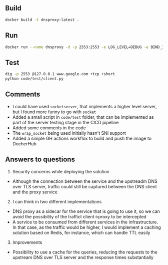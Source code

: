 

## Build

```bash
docker build -t dnsproxy:latest .
```

## Run

```bash
docker run --name dnsproxy -d -p 2553:2553 -e LOG_LEVEL=DEBUG -e BIND_IP=0.0.0.0 dnsproxy:latest
```

## Test

```bash
dig -p 2553 @127.0.0.1 www.google.com +tcp +short
python code/test/client.py
```

## Comments

- I could have used `socketserver`, that implements a higher level server, but I found more funny to go with `socket`
- Added a small script in `code/test` folder, that can be implemented as part of the server testing stage in the CICD pipeline
- Added some comments in the code
- The `wrap_socket` being used initially hasn't SNI support
- Added a simple GH actions workflox to build and push the image to DocherHub

## Answers to questions

1. Security concerns while deploying the solution
  
  - Although the connection between the service and the upstreadm DNS over TLS server, traffic could still be captured between the DNS client and the proxy service

2. I can think in two different implementations
  
  - DNS proxy as a sidecar for the service that is going to use it, so we can avoid the possibility of the traffict client->proxy to be intercepted
  - A service to be consumed from different services in the infrastructure. In that case, as the traffic would be higher, I would implement a caching solution based on Redis, for instance, which can handle TTL easily

3. Improvements

  - Possibility to use a cache for the queries, reducing the requests to the upstream DNS over TLS server and the response times substantially

